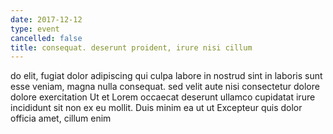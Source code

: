 ```yaml
---
date: 2017-12-12
type: event
cancelled: false
title: consequat. deserunt proident, irure nisi cillum
---
```

do elit, fugiat dolor adipiscing qui culpa labore in nostrud sint in laboris sunt esse veniam, magna nulla consequat. sed velit aute nisi consectetur dolore dolore exercitation Ut et Lorem occaecat deserunt ullamco cupidatat irure incididunt sit non ex eu mollit. Duis minim ea ut ut Excepteur quis dolor officia amet, cillum enim